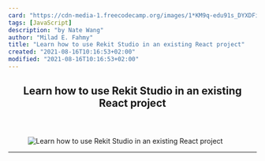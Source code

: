 ```yaml
---
card: "https://cdn-media-1.freecodecamp.org/images/1*KM9q-edu91s_DYXDFivGlQ.png"
tags: [JavaScript]
description: "by Nate Wang"
author: "Milad E. Fahmy"
title: "Learn how to use Rekit Studio in an existing React project"
created: "2021-08-16T10:16:53+02:00"
modified: "2021-08-16T10:16:53+02:00"
---
```

<div class="site-wrapper">
<main id="site-main" class="site-main outer">
<div class="inner">
<article class="post-full post tag-javascript tag-react tag-programming tag-tech tag-web-development ">
<header class="post-full-header">
<h1 class="post-full-title">Learn how to use Rekit Studio in an existing React project</h1>
</header>
<figure class="post-full-image">
<picture>
<source media="(max-width: 700px)" sizes="1px" srcset="data:image/gif;base64,R0lGODlhAQABAIAAAAAAAP///yH5BAEAAAAALAAAAAABAAEAAAIBRAA7 1w">
<source media="(min-width: 701px)" sizes="(max-width: 800px) 400px,
(max-width: 1170px) 700px,
1400px" srcset="https://cdn-media-1.freecodecamp.org/images/1*KM9q-edu91s_DYXDFivGlQ.png 300w,
https://cdn-media-1.freecodecamp.org/images/1*KM9q-edu91s_DYXDFivGlQ.png 600w,
https://cdn-media-1.freecodecamp.org/images/1*KM9q-edu91s_DYXDFivGlQ.png 1000w,
https://cdn-media-1.freecodecamp.org/images/1*KM9q-edu91s_DYXDFivGlQ.png 2000w">
<img onerror="this.style.display='none'" src="https://cdn-media-1.freecodecamp.org/images/1*KM9q-edu91s_DYXDFivGlQ.png" alt="Learn how to use Rekit Studio in an existing React project">
</picture>
</figure>
<section class="post-full-content">
<div class="post-content medium-migrated-article">
</div>
<hr>
</section>
</article>
</div>
</main>
</div>
<!-- Google Tag Manager (noscript) -->
<!-- End Google Tag Manager (noscript) -->

